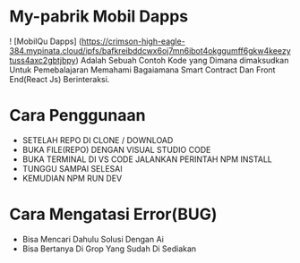 # My-pabrik Mobil Dapps
! [MobilQu Dapps] (https://crimson-high-eagle-384.mypinata.cloud/ipfs/bafkreibddcwx6oj7mn6ibot4okggumff6gkw4keezytuss4axc2gbtjbpy)
Adalah Sebuah Contoh Kode yang Dimana dimaksudkan Untuk Pemebalajaran Memahami Bagaiamana Smart Contract Dan Front End(React Js) Berinteraksi.

# Cara Penggunaan
- SETELAH REPO DI CLONE / DOWNLOAD
- BUKA FILE(REPO) DENGAN VISUAL STUDIO CODE 
- BUKA TERMINAL DI VS CODE JALANKAN PERINTAH NPM INSTALL
- TUNGGU SAMPAI SELESAI
- KEMUDIAN NPM RUN DEV
  

# Cara Mengatasi Error(BUG)
- Bisa Mencari Dahulu Solusi Dengan Ai
- Bisa Bertanya Di Grop Yang Sudah Di Sediakan
